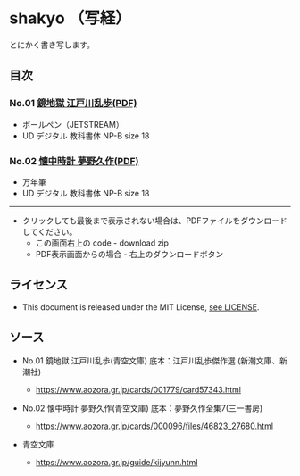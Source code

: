 # shakyo （写経）
とにかく書き写します。

## 目次
### No.01 [鏡地獄 江戸川乱歩(PDF)](/EdogawaRanpo_Kagamijigoku.pdf) 
* ボールペン（JETSTREAM）
* UD デジタル 教科書体 NP-B size 18
### No.02 [懐中時計 夢野久作(PDF)](/YumenoKyusaku_Kaicyudokei.pdf)
* 万年筆
* UD デジタル 教科書体 NP-B size 18
---- 
* クリックしても最後まで表示されない場合は、PDFファイルをダウンロードしてください。
  * この画面右上の code - download zip
  * PDF表示画面からの場合 - 右上のダウンロードボタン
## ライセンス
* This document is released under the MIT License, [see LICENSE](https://opensource.org/licenses/mit-license.php).
## ソース
* No.01 鏡地獄 江戸川乱歩(青空文庫) 底本：江戸川乱歩傑作選 (新潮文庫、新潮社)
  * https://www.aozora.gr.jp/cards/001779/card57343.html
* No.02 懐中時計 夢野久作(青空文庫) 底本：夢野久作全集7(三一書房)
  * https://www.aozora.gr.jp/cards/000096/files/46823_27680.html

* 青空文庫
  * https://www.aozora.gr.jp/guide/kijyunn.html